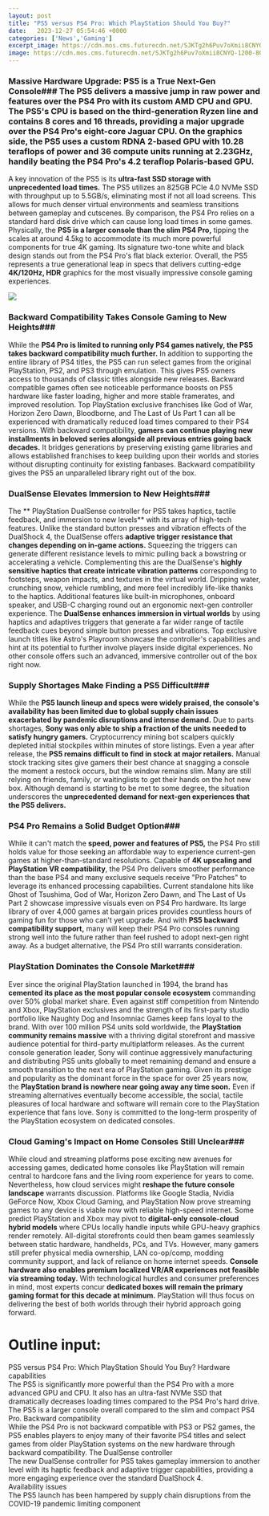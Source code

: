 ```yaml
---
layout: post
title: "PS5 versus PS4 Pro: Which PlayStation Should You Buy?"
date:   2023-12-27 05:54:46 +0000
categories: ['News','Gaming']
excerpt_image: https://cdn.mos.cms.futurecdn.net/SJKTg2h6Puv7oXmii8CNYQ-1200-80.png
image: https://cdn.mos.cms.futurecdn.net/SJKTg2h6Puv7oXmii8CNYQ-1200-80.png
---
```


###  Massive Hardware Upgrade: PS5 is a True Next-Gen Console###  The **PS5 delivers a massive jump in raw power and features over the PS4 Pro with its custom AMD CPU and GPU.** The PS5's CPU is based on the third-generation Ryzen line and contains 8 cores and 16 threads, providing a major upgrade over the PS4 Pro's eight-core Jaguar CPU. On the graphics side, the **PS5 uses a custom RDNA 2-based GPU with 10.28 teraflops of power and 36 compute units running at 2.23GHz,** handily beating the PS4 Pro's 4.2 teraflop Polaris-based GPU. 
A key innovation of the PS5 is its **ultra-fast SSD storage with unprecedented load times.** The PS5 utilizes an 825GB PCIe 4.0 NVMe SSD with throughput up to 5.5GB/s, eliminating most if not all load screens. This allows for much denser virtual environments and seamless transitions between gameplay and cutscenes. By comparison, the PS4 Pro relies on a standard hard disk drive which can cause long load times in some games.
Physically, the **PS5 is a larger console than the slim PS4 Pro,** tipping the scales at around 4.5kg to accommodate its much more powerful components for true 4K gaming. Its signature two-tone white and black design stands out from the PS4 Pro's flat black exterior. Overall, the PS5 represents a true generational leap in specs that delivers cutting-edge **4K/120Hz, HDR** graphics for the most visually impressive console gaming experiences.

![](https://cdn.pocket-lint.com/r/s/1200x630/assets/images/152914-games-news-vs-playstation-5-vs-ps4-ps4-pro-how-much-more-powerful-is-the-ps5-image1-kj0hodfzeh.jpg)
###  Backward Compatibility Takes Console Gaming to New Heights###  
While the **PS4 Pro is limited to running only PS4 games natively, the PS5 takes backward compatibility much further.** In addition to supporting the entire library of PS4 titles, the PS5 can run select games from the original PlayStation, PS2, and PS3 through emulation. This gives PS5 owners access to thousands of classic titles alongside new releases. 
Backward compatible games often see noticeable performance boosts on PS5 hardware like faster loading, higher and more stable framerates, and improved resolution. Top PlayStation exclusive franchises like God of War, Horizon Zero Dawn, Bloodborne, and The Last of Us Part 1 can all be experienced with dramatically reduced load times compared to their PS4 versions. 
With backward compatibility, **gamers can continue playing new installments in beloved series alongside all previous entries going back decades.** It bridges generations by preserving existing game libraries and allows established franchises to keep building upon their worlds and stories without disrupting continuity for existing fanbases. Backward compatibility gives the PS5 an unparalleled library right out of the box.
###  DualSense Elevates Immersion to New Heights###  
The ** PlayStation DualSense controller for PS5 takes haptics, tactile feedback, and immersion to new levels** with its array of high-tech features. Unlike the standard button presses and vibration effects of the DualShock 4, the DualSense offers **adaptive trigger resistance that changes depending on in-game actions.** Squeezing the triggers can generate different resistance levels to mimic pulling back a bowstring or accelerating a vehicle.
Complementing this are the DualSense's **highly sensitive haptics that create intricate vibration patterns** corresponding to footsteps, weapon impacts, and textures in the virtual world. Dripping water, crunching snow, vehicle rumbling, and more feel incredibly life-like thanks to the haptics. Additional features like built-in microphones, onboard speaker, and USB-C charging round out an ergonomic next-gen controller experience. 
The **DualSense enhances immersion in virtual worlds** by using haptics and adaptives triggers that generate a far wider range of tactile feedback cues beyond simple button presses and vibrations. Top exclusive launch titles like Astro's Playroom showcase the controller's capabilities and hint at its potential to further involve players inside digital experiences. No other console offers such an advanced, immersive controller out of the box right now.
###  Supply Shortages Make Finding a PS5 Difficult###  
While the **PS5 launch lineup and specs were widely praised, the console's availability has been limited due to global supply chain issues exacerbated by pandemic disruptions and intense demand.** Due to parts shortages, **Sony was only able to ship a fraction of the units needed to satisfy hungry gamers.** Cryptocurrency mining bot scalpers quickly depleted initial stockpiles within minutes of store listings. 
Even a year after release, the **PS5 remains difficult to find in stock at major retailers.** Manual stock tracking sites give gamers their best chance at snagging a console the moment a restock occurs, but the window remains slim. Many are still relying on friends, family, or waitinglists to get their hands on the hot new box. Although demand is starting to be met to some degree, the situation underscores the **unprecedented demand for next-gen experiences that the PS5 delivers.**
###  PS4 Pro Remains a Solid Budget Option###  
While it can't match the **speed, power and features of PS5,** the PS4 Pro still holds value for those seeking an affordable way to experience current-gen games at higher-than-standard resolutions. Capable of **4K upscaling and PlayStation VR compatibility**, the PS4 Pro delivers smoother performance than the base PS4 and many exclusive sequels receive "Pro Patches" to leverage its enhanced processing capabilities. 
Current standalone hits like Ghost of Tsushima, God of War, Horizon Zero Dawn, and The Last of Us Part 2 showcase impressive visuals even on PS4 Pro hardware. Its large library of over 4,000 games at bargain prices provides countless hours of gaming fun for those who can't yet upgrade. And with **PS5 backward compatibility support,** many will keep their PS4 Pro consoles running strong well into the future rather than feel rushed to adopt next-gen right away. As a budget alternative, the PS4 Pro still warrants consideration.
###  PlayStation Dominates the Console Market###  
Ever since the original PlayStation launched in 1994, the brand has **cemented its place as the most popular console ecosystem** commanding over 50% global market share. Even against stiff competition from Nintendo and Xbox, PlayStation exclusives and the strength of its first-party studio portfolio like Naughty Dog and Insomniac Games keep fans loyal to the brand. 
With over 100 million PS4 units sold worldwide, the **PlayStation community remains massive** with a thriving digital storefront and massive audience potential for third-party multiplatform releases. As the current console generation leader, Sony will continue aggressively manufacturing and distributing PS5 units globally to meet remaining demand and ensure a smooth transition to the next era of PlayStation gaming. 
Given its prestige and popularity as the dominant force in the space for over 25 years now, the **PlayStation brand is nowhere near going away any time soon.** Even if streaming alternatives eventually become accessible, the social, tactile pleasures of local hardware and software will remain core to the PlayStation experience that fans love. Sony is committed to the long-term prosperity of the PlayStation ecosystem on dedicated consoles.
###  Cloud Gaming's Impact on Home Consoles Still Unclear###  
While cloud and streaming platforms pose exciting new avenues for accessing games, dedicated home consoles like PlayStation will remain central to hardcore fans and the living room experience for years to come. Nevertheless, how cloud services might **reshape the future console landscape** warrants discussion. 
Platforms like Google Stadia, Nvidia GeForce Now, Xbox Cloud Gaming, and PlayStation Now prove streaming games to any device is viable now with reliable high-speed internet. Some predict PlayStation and Xbox may pivot to **digital-only console-cloud hybrid models** where CPUs locally handle inputs while GPU-heavy graphics render remotely. All-digital storefronts could then beam games seamlessly between static hardware, handhelds, PCs, and TVs.
However, many gamers still prefer physical media ownership, LAN co-op/comp, modding community support, and lack of reliance on home internet speeds. **Console hardware also enables premium localized VR/AR experiences not feasible via streaming today.** With technological hurdles and consumer preferences in mind, most experts concur **dedicated boxes will remain the primary gaming format for this decade at minimum.** PlayStation will thus focus on delivering the best of both worlds through their hybrid approach going forward.
# Outline input:
PS5 versus PS4 Pro: Which PlayStation Should You Buy?
 Hardware capabilities  
The PS5 is significantly more powerful than the PS4 Pro with a more advanced GPU and CPU. It also has an ultra-fast NVMe SSD that dramatically decreases loading times compared to the PS4 Pro's hard drive. The PS5 is a larger console overall compared to the slim and compact PS4 Pro.
 Backward compatibility  
While the PS4 Pro is not backward compatible with PS3 or PS2 games, the PS5 enables players to enjoy many of their favorite PS4 titles and select games from older PlayStation systems on the new hardware through backward compatibility. 
 The DualSense controller  
The new DualSense controller for PS5 takes gameplay immersion to another level with its haptic feedback and adaptive trigger capabilities, providing a more engaging experience over the standard DualShock 4.  
 Availability issues  
The PS5 launch has been hampered by supply chain disruptions from the COVID-19 pandemic limiting component
